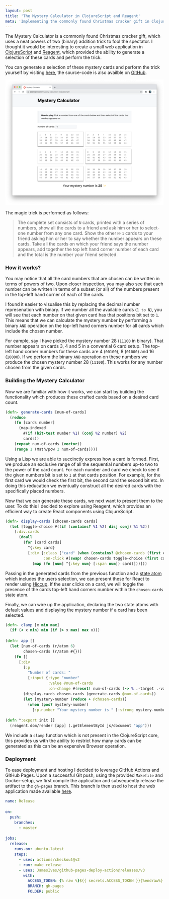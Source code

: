 ```yaml
---
layout: post
title: 'The Mystery Calculator in ClojureScript and Reagent'
meta: 'Implementing the commonly found Christmas cracker gift in ClojureScript using Reagent'
---
```


The Mystery Calculator is a commonly found Christmas cracker gift, which uses a neat powers of two (binary) addition trick to fool the spectator.
I thought it would be interesting to create a small web application in [ClojureScript](https://clojurescript.org/) and [Reagent](http://reagent-project.github.io/), which provided the ability to generate a selection of these cards and perform the trick.

<!--more-->

You can generate a selection of these mystery cards and perform the trick yourself by visiting [here](https://eddmann.com/mystery-calculator-clojurescript/), the source-code is also availble on [GitHub](https://github.com/eddmann/mystery-calculator-clojurescript/).

[![The Mystery Calculator](/uploads/the-mystery-calculator-in-clojurescript-and-reagent/mystery-calculator.png)](https://eddmann.com/mystery-calculator-clojurescript/)

The magic trick is performed as follows:

> The complete set consists of `N` cards, printed with a series of numbers, show all the cards to a friend and ask him or her to select-one number from any one card.
> Show the other `N-1` cards to your friend asking him or her to say whether the number appears on these cards.
> Take all the cards on which your friend says the number appears, add together the top left hand corner number of each card and the total is the number your friend selected.

### How it works?

You may notice that all the card numbers that are chosen can be written in terms of powers of two.
Upon closer inspection, you may also see that each number can be written in terms of a subset (or all) of the numbers present in the top-left hand corner of each of the cards.

I found it easier to visualise this by replacing the decimal number represenation with binary.
If we number all the available cards (`1 to N`), you will see that each number on that given card has that positions bit set to `1`.
This means that we can calculate the mystery number by performing a binary `AND` operation on the top-left hand corners number for all cards which include the chosen number.

For eample, say I have picked the mystery number 28 (`11100` in binary).
That number appears on cards 3, 4 and 5 in a convential 6 card setup.
The top-left hand corner numbers for these cards are 4 (`00100`), 8 (`01000`) and 16 (`10000`).
If we perform the binary `AND` operation on these numbers we produce the chosen mystery number 28 (`11100`).
This works for any number chosen from the given cards.

### Building the Mystery Calculator

Now we are familiar with how it works, we can start by building the functionality which produces these crafted cards based on a desired card count.

```clojure
(defn- generate-cards [num-of-cards]
  (reduce
    (fn [cards number]
      (map-indexed
        #(if (bit-test number %1) (conj %2 number) %2)
        cards))
    (repeat num-of-cards (vector))
    (range 1 (Math/pow 2 num-of-cards))))
```

Using a Lisp we are able to succinctly express how a card is formed.
First, we produce an exclusive range of all the sequential numbers up-to two to the power of the card count.
For each number and card we check to see if the given numbers bit is set to `1` at that cards position.
For example, for the first card we would check the first bit, the second card the second bit etc.
In doing this reducation we eventually construct all the desired cards with the specifically placed numbers.

Now that we can generate these cards, we next want to present them to the user.
To do this I decided to explore using Reagent, which provides an efficient way to create React components using ClojureScript.

```clojure
(defn- display-cards [chosen-cards cards]
  (let [toggle-choice #((if (contains? %1 %2) disj conj) %1 %2)]
    [:div.cards
      (doall
        (for [card cards]
          ^{:key card}
          [:div {:class ["card" (when (contains? @chosen-cards (first card)) "chosen")]
                 :on-click #(swap! chosen-cards toggle-choice (first card))}
            (map (fn [num] ^{:key num} [:span num]) card)]))]))
```

Passing in the generated cards from the previous function and a [state atom](http://reagent-project.github.io/docs/master/reagent.core.html#var-atom) which includes the users selection, we can present these for React to render using [Hiccup](https://github.com/weavejester/hiccup).
If the user clicks on a card, we will toggle the presence of the cards top-left hand corners number within the `chosen-cards` state atom.

Finally, we can wire up the application, declaring the two state atoms with default values and displaying the mystery number if a card has been selected.

```clojure
(defn- clamp [x min max]
  (if (< x min) min (if (> x max) max x)))

(defn- app []
  (let [num-of-cards (r/atom 6)
        chosen-cards (r/atom #{})]
    (fn []
      [:div
        [:p
          "Number of cards: "
          [:input {:type "number"
                   :value @num-of-cards
                   :on-change #(reset! num-of-cards (-> % .-target .-value (clamp 4 7)))}]]
        (display-cards chosen-cards (generate-cards @num-of-cards))
        (let [mystery-number (reduce + @chosen-cards)]
          (when (pos? mystery-number)
            [:p.number "Your mystery number is " [:strong mystery-number] " ✨"]))])))

(defn ^:export init []
  (reagent.dom/render [app] (.getElementById js/document "app")))
```

We include a `clamp` function which is not present in the ClojureScript core, this provides us with the ability to restrict how many cards can be generated as this can be an expensive Browser operation.

### Deployment

To ease deployment and hosting I decided to leverage GitHub Actions and GitHub Pages.
Upon a successful Git push, using the provided `Makefile` and Docker-setup, we first compile the application and subsequently release the artifact to the `gh-pages` branch.
This branch is then used to host the web application made available [here](https://eddmann.com/mystery-calculator-clojurescript/).

```yaml
name: Release

on:
  push:
    branches:
      - master

jobs:
  release:
    runs-on: ubuntu-latest
    steps:
      - uses: actions/checkout@v2
      - run: make release
      - uses: JamesIves/github-pages-deploy-action@releases/v3
        with:
          ACCESS_TOKEN: {% raw %}${{ secrets.ACCESS_TOKEN }}{%endraw%}
          BRANCH: gh-pages
          FOLDER: public
```
